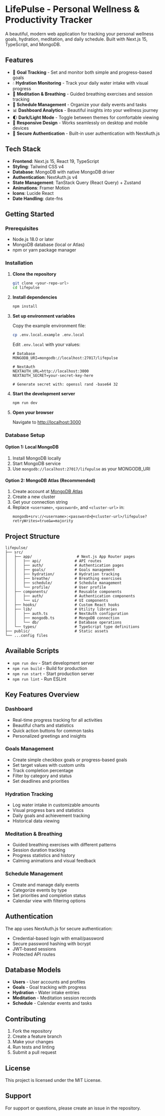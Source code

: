 # LifePulse - Personal Wellness & Productivity Tracker

A beautiful, modern web application for tracking your personal wellness goals, hydration, meditation, and daily schedule. Built with Next.js 15, TypeScript, and MongoDB.

## Features

- 🎯 **Goal Tracking** - Set and monitor both simple and progress-based goals
- 💧 **Hydration Monitoring** - Track your daily water intake with visual progress
- 🧘 **Meditation & Breathing** - Guided breathing exercises and session tracking  
- 📅 **Schedule Management** - Organize your daily events and tasks
- 📊 **Dashboard Analytics** - Beautiful insights into your wellness journey
- 🌓 **Dark/Light Mode** - Toggle between themes for comfortable viewing
- 📱 **Responsive Design** - Works seamlessly on desktop and mobile devices
- 🔐 **Secure Authentication** - Built-in user authentication with NextAuth.js

## Tech Stack

- **Frontend**: Next.js 15, React 19, TypeScript
- **Styling**: Tailwind CSS v4
- **Database**: MongoDB with native MongoDB driver
- **Authentication**: NextAuth.js v4
- **State Management**: TanStack Query (React Query) + Zustand
- **Animations**: Framer Motion
- **Icons**: Lucide React
- **Date Handling**: date-fns

## Getting Started

### Prerequisites

- Node.js 18.0 or later
- MongoDB database (local or Atlas)
- npm or yarn package manager

### Installation

1. **Clone the repository**
   ```bash
   git clone <your-repo-url>
   cd lifepulse
   ```

2. **Install dependencies**
   ```bash
   npm install
   ```

3. **Set up environment variables**
   
   Copy the example environment file:
   ```bash
   cp .env.local.example .env.local
   ```
   
   Edit `.env.local` with your values:
   ```env
   # Database
   MONGODB_URI=mongodb://localhost:27017/lifepulse
   
   # NextAuth
   NEXTAUTH_URL=http://localhost:3000
   NEXTAUTH_SECRET=your-secret-key-here
   
   # Generate secret with: openssl rand -base64 32
   ```

4. **Start the development server**
   ```bash
   npm run dev
   ```

5. **Open your browser**
   
   Navigate to [http://localhost:3000](http://localhost:3000)

### Database Setup

#### Option 1: Local MongoDB
1. Install MongoDB locally
2. Start MongoDB service
3. Use `mongodb://localhost:27017/lifepulse` as your MONGODB_URI

#### Option 2: MongoDB Atlas (Recommended)
1. Create account at [MongoDB Atlas](https://cloud.mongodb.com/)
2. Create a new cluster
3. Get your connection string
4. Replace `<username>`, `<password>`, and `<cluster-url>` in:
   ```
   mongodb+srv://<username>:<password>@<cluster-url>/lifepulse?retryWrites=true&w=majority
   ```

## Project Structure

```
lifepulse/
├── src/
│   ├── app/                    # Next.js App Router pages
│   │   ├── api/               # API routes
│   │   ├── auth/              # Authentication pages
│   │   ├── goals/             # Goals management
│   │   ├── hydration/         # Hydration tracking
│   │   ├── breathe/           # Breathing exercises
│   │   ├── schedule/          # Schedule management
│   │   └── profile/           # User profile
│   ├── components/            # Reusable components
│   │   ├── auth/              # Authentication components
│   │   └── ui/                # UI components
│   ├── hooks/                 # Custom React hooks
│   ├── lib/                   # Utility libraries
│   │   ├── auth.ts            # NextAuth configuration
│   │   ├── mongodb.ts         # MongoDB connection
│   │   └── db/                # Database operations
│   └── types/                 # TypeScript type definitions
├── public/                    # Static assets
└── ...config files
```

## Available Scripts

- `npm run dev` - Start development server
- `npm run build` - Build for production
- `npm run start` - Start production server
- `npm run lint` - Run ESLint

## Key Features Overview

### Dashboard
- Real-time progress tracking for all activities
- Beautiful charts and statistics
- Quick action buttons for common tasks
- Personalized greetings and insights

### Goals Management
- Create simple checkbox goals or progress-based goals
- Set target values with custom units
- Track completion percentage
- Filter by category and status
- Set deadlines and priorities

### Hydration Tracking
- Log water intake in customizable amounts
- Visual progress bars and statistics
- Daily goals and achievement tracking
- Historical data viewing

### Meditation & Breathing
- Guided breathing exercises with different patterns
- Session duration tracking
- Progress statistics and history
- Calming animations and visual feedback

### Schedule Management
- Create and manage daily events
- Categorize events by type
- Set priorities and completion status
- Calendar view with filtering options

## Authentication

The app uses NextAuth.js for secure authentication:
- Credential-based login with email/password
- Secure password hashing with bcrypt
- JWT-based sessions
- Protected API routes

## Database Models

- **Users** - User accounts and profiles
- **Goals** - Goal tracking with progress
- **Hydration** - Water intake entries
- **Meditation** - Meditation session records
- **Schedule** - Calendar events and tasks

## Contributing

1. Fork the repository
2. Create a feature branch
3. Make your changes
4. Run tests and linting
5. Submit a pull request

## License

This project is licensed under the MIT License.

## Support

For support or questions, please create an issue in the repository.
